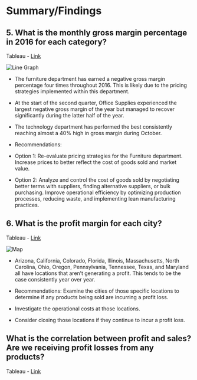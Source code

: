 # Summary/Findings

## 5. What is the monthly gross margin percentage in 2016 for each category?

Tableau - [Link](https://public.tableau.com/shared/57C4W3T5M?:display_count=n&:origin=viz_share_link)

![Line Graph](https://github.com/rml-lee/MYSQL-Tableau-SuperStore-Project/assets/160198611/cc410ff9-977f-4fc5-b631-7e808fe4f0f6)

- The furniture department has earned a negative gross margin percentage four times throughout 2016. This is likely due to the pricing strategies implemented within this department.

- At the start of the second quarter, Office Supplies experienced the largest negative gross margin of the year but managed to recover significantly during the latter half of the year.

- The technology department has performed the best consistently reaching almost a 40% high in gross margin during October.

- Recommendations:

- Option 1: Re-evaluate pricing strategies for the Furniture department. Increase prices to better reflect the cost of goods sold and market value. 
- Option 2: Analyze and control the cost of goods sold by negotiating better terms with suppliers, finding alternative suppliers, or bulk purchasing. Improve operational efficiency by optimizing production processes, reducing waste, and implementing lean manufacturing practices.


## 6. What is the profit margin for each city?

Tableau - [Link](https://public.tableau.com/views/Workbook4_SuperStoreProject/Map?:language=en-US&:sid=&:display_count=n&:origin=viz_share_link)

![Map](https://github.com/rml-lee/MYSQL-Tableau-SuperStore-Project/assets/160198611/ddececed-14ff-40b0-9b0d-e9797c33047b)

- Arizona, California, Colorado, Florida, Illinois, Massachusetts, North Carolina, Ohio, Oregon, Pennsylvania, Tennessee, Texas, and Maryland all have locations that aren’t generating a profit. This tends to be the case consistently year over year.

- Recommendations: Examine the cities of those specific locations to determine if any products being sold are incurring a profit loss.
- Investigate the operational costs at those locations. 
- Consider closing those locations if they continue to incur a profit loss.

## What is the correlation between profit and sales? Are we receiving profit losses from any products?

Tableau - [Link](https://public.tableau.com/shared/QHYX4N94G?:display_count=n&:origin=viz_share_link)

